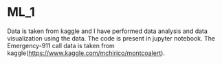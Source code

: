 # ML_1
Data is taken from kaggle and I have performed data analysis and data visualization using the data. The code is present in jupyter notebook. The Emergency-911 call data is taken from kaggle(https://www.kaggle.com/mchirico/montcoalert).
